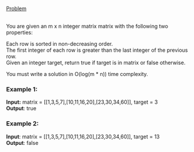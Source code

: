 [Problem](https://leetcode.com/problems/search-a-2d-matrix/description/?envType=study-plan-v2&envId=top-interview-150)<br/><br/>

You are given an m x n integer matrix matrix with the following two properties:<br/>

Each row is sorted in non-decreasing order.<br/>
The first integer of each row is greater than the last integer of the previous row.<br/>
Given an integer target, return true if target is in matrix or false otherwise.<br/>

You must write a solution in O(log(m * n)) time complexity.<br/>

 

### Example 1:


**Input:** matrix = [[1,3,5,7],[10,11,16,20],[23,30,34,60]], target = 3<br/>
**Output**: true<br/>


### Example 2:

**Input**: matrix = [[1,3,5,7],[10,11,16,20],[23,30,34,60]], target = 13<br/>
**Output**: false<br/>